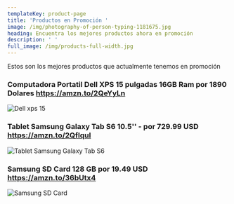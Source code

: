```yaml
---
templateKey: product-page
title: 'Productos en Promoción '
image: /img/photography-of-person-typing-1181675.jpg
heading: Encuentra los mejores productos ahora en promoción
description: ' '
full_image: /img/products-full-width.jpg
---
```

Estos son los mejores productos que actualmente tenemos en promoción

### Computadora Portatil Dell XPS 15 pulgadas 16GB Ram por 1890 Dolares https://amzn.to/2QeYyLn
![Dell xps 15](/img/dell-xps-15-promo.jpg "Dell xps 15")


### Tablet Samsung Galaxy Tab S6 10.5'' - por 729.99 USD https://amzn.to/2Qflqul

![Tablet Samsung Galaxy Tab S6](/img/samsung-galaxy-tab-s6-promo.jpg "Dell xps 15")


### Samsung SD Card 128 GB por 19.49 USD https://amzn.to/36bUtx4

![Samsung SD Card](/img/samsung-sd-card-128gb-promo.jpg "Dell xps 15")

